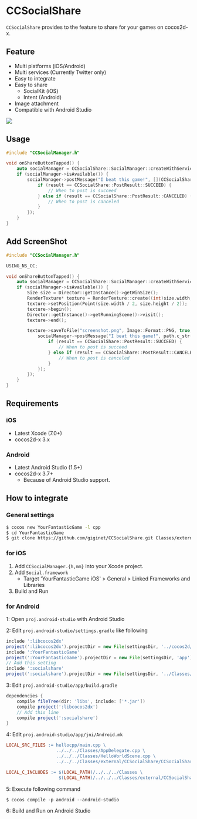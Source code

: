 # CCSocialShare

`CCSocialShare` provides to the feature to share for your games on cocos2d-x.

## Feature

- Multi platforms (iOS/Android)
- Multi services (Currently Twitter only)
- Easy to integrate
- Easy to share
    - SocialKit (iOS)
    - Intent (Android)
- Image attachment
- Compatible with Android Studio

![](https://raw.githubusercontent.com/giginet/CCSocialShare/master/images/demo_ios.gif)

## Usage

```cpp
#include "CCSocialManager.h"

void onShareButtonTapped() {
    auto socialManager = CCSocialShare::SocialManager::createWithService(CCSocialShare::Service::TWITTER);
    if (socialManager->isAvailable()) {
        socialManager->postMessage("I beat this game!", [](CCSocialShare::PostResult result) {
            if (result == CCSocialShare::PostResult::SUCCEED) {
                // When to post is succeed
            } else if (result == CCSocialShare::PostResult::CANCELED) {
                // When to post is canceled
            }
        });
    }
}
```

## Add ScreenShot

```cpp
#include "CCSocialManager.h"

USING_NS_CC;

void onShareButtonTapped() {
    auto socialManager = CCSocialShare::SocialManager::createWithService(CCSocialShare::Service::TWITTER);
    if (socialManager->isAvailable()) {
        Size size = Director::getInstance()->getWinSize();
        RenderTexture* texture = RenderTexture::create((int)size.width, (int)size.height);
        texture->setPosition(Point(size.width / 2, size.height / 2));
        texture->begin();
        Director::getInstance()->getRunningScene()->visit();
        texture->end();

        texture->saveToFile("screenshot.png", Image::Format::PNG, true, [&](RenderTexture* rt, const std::string& path) {
            socialManager->postMessage("I beat this game!", path.c_str(), [](CCSocialShare::PostResult result) {
                if (result == CCSocialShare::PostResult::SUCCEED) {
                    // When to post is succeed
                } else if (result == CCSocialShare::PostResult::CANCELED) {
                    // When to post is canceled
                }
            });
        });
    }
}
```

## Requirements

### iOS

- Latest Xcode (7.0+)
- cocos2d-x 3.x

### Android

- Latest Android Studio (1.5+)
- cocos2d-x 3.7+
    - Because of Android Studio support.

## How to integrate

### General settings

```sh
$ cocos new YourFantasticGame -l cpp
$ cd YourFantasticGame
$ git clone https://github.com/giginet/CCSocialShare.git Classes/external/CCSocialShare
```

### for iOS

1. Add `CCSocialManager.{h,mm}` into your Xcode project.
2. Add `Social.framework`
    - Target 'YourFantasticGame iOS' > General > Linked Frameworks and Libraries
3. Build and Run

### for Android

1: Open `proj.android-studio` with Android Studio

2: Edit `proj.android-studio/settings.gradle` like following

```gradle
include ':libcocos2dx'
project(':libcocos2dx').projectDir = new File(settingsDir, '../cocos2d/cocos/platform/android/libcocos2dx')
include ':YourFantasticGame'
project(':YourFantasticGame').projectDir = new File(settingsDir, 'app')
// Add this setting
include ':socialshare'
project(':socialshare').projectDir = new File(settingsDir, '../Classes/external/CCSocialShare/CCSocialShare/android')
```

3: Edit `proj.android-studio/app/build.gradle`

```gradle
dependencies {
    compile fileTree(dir: 'libs', include: ['*.jar'])
    compile project(':libcocos2dx')
    // Add this line
    compile project(':socialshare')
}
```

4: Edit `proj.android-studio/app/jni/Android.mk`

```makefile
LOCAL_SRC_FILES := hellocpp/main.cpp \
                   ../../../Classes/AppDelegate.cpp \
                   ../../../Classes/HelloWorldScene.cpp \
                   ../../../Classes/external/CCSocialShare/CCSocialShare/android/SocialManager.cpp

LOCAL_C_INCLUDES := $(LOCAL_PATH)/../../../Classes \
                    $(LOCAL_PATH)/../../../Classes/external/CCSocialShare/CCSocialShare
```

5: Execute following command

```shell
$ cocos compile -p android --android-studio
```

6: Build and Run on Android Studio
